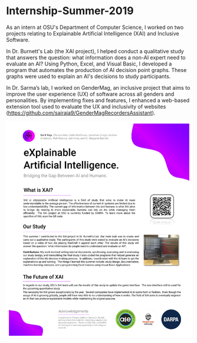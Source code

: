 # Internship-Summer-2019

As an intern at OSU's Department of Computer Science, I worked on two projects relating to Explainable Artificial Intelligence (XAI) and Inclusive Software.

In Dr. Burnett's Lab (the XAI project), I helped conduct a qualitative study that answers the question: what information does a non-AI expert need to evaluate an AI? Using Python, Excel, and Visual Basic, I developed a program that automates the production of AI decision point graphs. These graphs were used to explain an AI's decisions to study participants.

In Dr. Sarma’s lab, I worked on GenderMag, an inclusive project that aims to improve the user experience (UX) of software across all genders and personalities. By implementing fixes and features, I enhanced a web-based extension tool used to evaluate the UX and inclusivity of websites (https://github.com/sairaja9/GenderMagRecordersAssistant).

<img src="https://github.com/sairaja9/Internship-Summer-2019/blob/master/Poster%20File/XAIposter.jpg" width="screen-width" height="auto">
